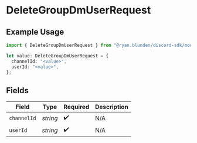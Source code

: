 # DeleteGroupDmUserRequest

## Example Usage

```typescript
import { DeleteGroupDmUserRequest } from "@ryan.blunden/discord-sdk/models/operations";

let value: DeleteGroupDmUserRequest = {
  channelId: "<value>",
  userId: "<value>",
};
```

## Fields

| Field              | Type               | Required           | Description        |
| ------------------ | ------------------ | ------------------ | ------------------ |
| `channelId`        | *string*           | :heavy_check_mark: | N/A                |
| `userId`           | *string*           | :heavy_check_mark: | N/A                |